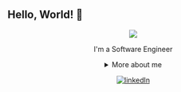 ## Hello, World! 👋

<div align="center">
  
<img src="https://github.blog/wp-content/uploads/2018/10/46896184-b679fc80-ce30-11e8-88bf-921e9b788f7c.gif?resize=200%2C200" />

I'm a Software Engineer

<details>
  <summary> More about me</summary>
<div align="left">
 
``` js
const stebs = {
    personal: {
        fullName: 'Julia Romenia',
        birthDate: '1998-11-18',
        pronouns: 'she' | 'her',
    },
    technical: {
        technologies: {
            backEnd: {
                .Net [ 'C#', 'ASP.NET Core', 'MVC', 'Entity Framework Core', 'Dapper', 'xUnit', 'ABP', 'NPOI', 'IronXL', 'Background Service' ]
            },
            frontEnd: {
                Javascript: ['React'],
                HTML,
                CSS: ['styled-components', 'Bootstrap'],
            },
    }
}
```
  </div>
</details>

[![linkedln](https://img.shields.io/badge/LinkedIn-0077B5?style=for-the-badge&logo=linkedin&logoColor=white)](https://linkedin.com/in/julia-romenia-9513971b7)
</div>
